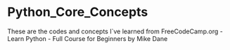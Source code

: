 # Python_Core_Concepts
These are the codes and concepts I`ve learned from FreeCodeCamp.org - Learn Python - Full Course for Beginners by Mike Dane
